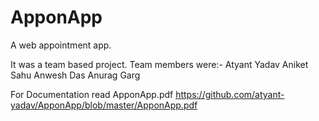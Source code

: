 # ApponApp
A web appointment app.

It was a team based project. Team members were:-
Atyant Yadav
Aniket Sahu
Anwesh Das
Anurag Garg

For Documentation read ApponApp.pdf https://github.com/atyant-yadav/ApponApp/blob/master/ApponApp.pdf
